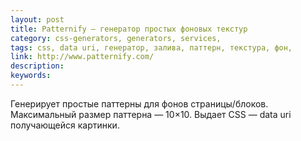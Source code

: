 ```yaml
---
layout: post
title: Patternify — генератор простых фоновых текстур
category: css-generators, generators, services, 
tags: css, data uri, генератор, залива, паттерн, текстура, фон, 
link: http://www.patternify.com/
description: 
keywords: 
---
```


<p>Генерирует простые паттерны для фонов страницы/блоков. Максимальный размер паттерна — 10×10. Выдает CSS — data uri получающейся картинки.</p>
